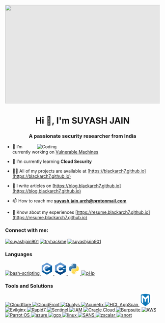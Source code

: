 <img style="display: block;-webkit-user-select: none;margin: auto;cursor: zoom-out;background-color: hsl(0, 0%, 90%);"
 src="https://cms.makerobos.com/media/uploads/froala_editor/images/CHATBOT_RPA_Optimized.gif" width="1600" height="320">
<h1 align="center">Hi 👋, I'm SUYASH JAIN</h1>
<h3 align="center">A passionate security researcher from India</h3>
<img align="right" alt="Coding" width="400" src="https://c.tenor.com/GfSX-u7VGM4AAAAC/coding.gif">

- 🔭 I’m currently working on [Vulnerable Machines](https://blog.blackarch7.github.io)

- 🌱 I’m currently learning **Cloud Security**

- 👨‍💻 All of my projects are available at [https://blackarch7.github.io](https://blackarch7.github.io)

- 📝 I write articles on [https://blog.blackarch7.github.io](https://blog.blackarch7.github.io)

- 📫 How to reach me **suyash.jain.arch@protonmail.com**

- 📄 Know about my experiences [https://resume.blackarch7.github.io](https://resume.blackarch7.github.io)

<h3 align="left">Connect with me:</h3>
<p align="left">
 <a href="https://linkedin.com/in/suyashjain901" target="blank"><img align="center" src="https://raw.githubusercontent.com/rahuldkjain/github-profile-readme-generator/master/src/images/icons/Social/linked-in-alt.svg" alt="suyashjain901" height="30" width="40" /></a>
 <a href="https://tryhackme.com/p/archerysec07" target="blank"><img align="center" src="https://ciaconference.com/ymeeltuk/2020/11/the-ciacon.png" alt="tryhackme" height="30" width="40" /></a>
 <a href="https://linkedin.com/in/suyashjain901" target="blank"><img align="center" src="https://raw.githubusercontent.com/rahuldkjain/github-profile-readme-generator/master/src/images/icons/Social/linked-in-alt.svg" alt="suyashjain901" height="30" width="40" /></a>

</p>

<h3 align="left">Languages</h3>
<p align="left"> 
<a href="" target="_blank" rel="noreferrer"> <img src="https://img.icons8.com/color/344/bash.png" alt="bash-scripting" width="40" height="40"/> </a> 
<a href="" target="_blank" rel="noreferrer"> <img src="https://raw.githubusercontent.com/devicons/devicon/master/icons/c/c-original.svg" alt="c" width="40" height="40"/> </a> 
<a href="" target="_blank" rel="noreferrer"> <img src="https://raw.githubusercontent.com/devicons/devicon/master/icons/cplusplus/cplusplus-original.svg" alt="cplusplus" width="40" height="40"/> </a>  
<a href="" target="_blank" rel="noreferrer"> <img src="https://raw.githubusercontent.com/devicons/devicon/master/icons/python/python-original.svg" alt="python" width="40" height="40"/> </a> 
<a href="" target="_blank" rel="noreferrer"> <img src="https://th.bing.com/th/id/R.13071c9ba8301bd5fbde5858f918fda8?rik=HiArLRDb%2fCzMkA&riu=http%3a%2f%2fpngimg.com%2fuploads%2fphp%2fphp_PNG26.png&ehk=mjXRVhsLtsYrYbJCdumY6SHlSl6JGJ8NH3wz%2bTYy2CA%3d&risl=&pid=ImgRaw&r=0" alt="pHp" width="40" height="40"/> </a> 
</p>


<h3 align="left">Tools and Solutions</h3>
<p align="left"> 
<a href="" target="_blank" rel="noreferrer" > <img src="https://img.icons8.com/color/344/cloudflare.png" alt="Cloudflare" width="40" height="40" /> </a> 
<a href="" target="_blank" rel="noreferrer" background-color: #ffffff;> <img src="https://www.metaltoad.com/sites/default/files/styles/large_personal_photo_870x500_/public/2020-05/aws-cloudfront-logo-blog-header.png?itok=--W8Bjls" alt="CloudFront" width="40" height="40"/> </a> 
<a href="" target="_blank" rel="noreferrer"> <img src="https://pbs.twimg.com/profile_images/889206171864903680/GkZz0T6s_400x400.jpg" alt="Qualys" width="40" height="40"/> </a> 
<a href="" target="_blank" rel="noreferrer"> <img src="https://encrypted-tbn0.gstatic.com/images?q=tbn:ANd9GcQzuHxbAizbSDvl7cFDq-YfwwT9dcrpbQeTrTMR9gjRXw&s" alt="Acunetix" width="40" height="40"/> </a> 
<a href="" target="_blank" rel="noreferrer"> <img src="https://encrypted-tbn0.gstatic.com/images?q=tbn:ANd9GcTutMF0i46RYg3e9PmodZyvvxiRIcTFfXBCvcORvuHKAQ&s" alt="HCL AppScan" width="40" height="40"/> </a> 
<a href="" target="_blank" rel="noreferrer"> <img src="https://raw.githubusercontent.com/rapid7/metasploit-framework/master/lib/msf/core/web_services/public/favicon.ico" alt="Metasploit" width="40" height="40"/> </a> 
<a href="" target="_blank" rel="noreferrer"> <img src="https://breakdev.org/content/images/size/w600/2018/11/evilginx_blog_title_xmas.jpg" alt="Evilginx" width="40" height="40"/> </a> 
<a href="" target="_blank" rel="noreferrer"> <img src="https://www.nuget.org/profiles/Rapid7/avatar?imageSize=512" alt="Rapid7" width="40" height="40"/> </a>
<a href="" target="_blank" rel="noreferrer"> <img src="https://techcommunity.microsoft.com/t5/image/serverpage/image-id/334626i19EB833BB42CF8BB/image-size/large?v=v2&px=999" alt="Sentinel" width="40" height="40"/> </a>
<a href="" target="_blank" rel="noreferrer"> <img src="https://www.pngitem.com/pimgs/m/152-1522254_aws-iam-logo-hd-png-download.png" alt="IAM" width="40" height="40"/> </a>
<a href="" target="_blank" rel="noreferrer"> <img src="https://encrypted-tbn0.gstatic.com/images?q=tbn:ANd9GcRcVRbbUrroepGxv7VpnWNUdKDzh8qFI7sWqGipp09r1g&s" alt="Oracle Cloud" width="40" height="40"/> </a> 
<a href="" target="_blank" rel="noreferrer"> <img src="https://www.kali.org/tools/burpsuite/images/burpsuite-logo.svg" alt="Burpsuite" width="40" height="40"/> </a>
<a href="" target="_blank" rel="noreferrer"> <img src="https://encrypted-tbn0.gstatic.com/images?q=tbn:ANd9GcTofqRu5h6uWst0DLqvzrtn82nyGxHtVotzxLdfRCqsnA&s" alt="AWS" width="40" height="40"/> </a> 
<a href="" target="_blank" rel="noreferrer"> <img src="https://upload.wikimedia.org/wikipedia/commons/thumb/4/45/Parrot_Logo.png/506px-Parrot_Logo.png" alt="Parrot OS" width="40" height="40"/> </a> 
<a href="" target="_blank" rel="noreferrer"> <img src="https://www.vectorlogo.zone/logos/microsoft_azure/microsoft_azure-icon.svg" alt="azure" width="40" height="40"/> </a> 
<a href="" target="_blank" rel="noreferrer"> <img src="https://www.vectorlogo.zone/logos/google_cloud/google_cloud-icon.svg" alt="gcp" width="40" height="40"/> </a> 
<a href="" target="_blank" rel="noreferrer"> <img src="https://upload.wikimedia.org/wikipedia/commons/thumb/2/2b/Kali-dragon-icon.svg/2048px-Kali-dragon-icon.svg.png" alt="linux" width="40" height="40"/> </a> 
<a href="" target="_blank" rel="noreferrer"> <img src="https://www.threatblockr.com/wp-content/uploads/sans_logo-2.jpg" alt="SANS" width="40" height="40"/> </a> 
<a href="" target="_blank" rel="noreferrer"> <img src="https://www.tech-wiki.net/images/2/29/Zscaler_logo.png" alt="zscalar" width="40" height="40"/> </a> 
<a href="" target="_blank" rel="noreferrer"> <img src="https://th.bing.com/th/id/OIP.wHAWPTKTQDAtIKBJzN1L1AAAAA?pid=ImgDet&w=338&h=338&rs=1" alt="snort" width="40" height="40"/> </a> 
